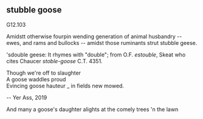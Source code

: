 ## stubble goose

G12.103

Amidstt otherwise fourpin wending generation of animal husbandry --
ewes, and rams and bullocks -- amidst those ruminants strut stubble
geese.

'sdouble geese: It rhymes with "double"; from O.F. *estouble*, Skeat
who cites Chaucer *stoble-goose* C.T. 4351.

Though we're off to slaughter  
A goose waddles proud  
Evincing goose hauteur  _
in fields new mowed.  

-- Yer Ass, 2019

And many a goose's daughter alights at the comely trees 'n the lawn

